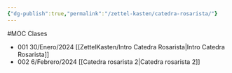 ```yaml
---
{"dg-publish":true,"permalink":"/zettel-kasten/catedra-rosarista/"}
---
```


#MOC
Clases
-  001 30/Enero/2024 [[ZettelKasten/Intro Catedra Rosarista\|Intro Catedra Rosarista]]
-  002 6/Febrero/2024 [[Catedra rosarista 2\|Catedra rosarista 2]]